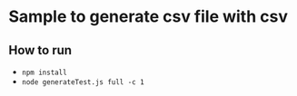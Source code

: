 # Sample to generate csv file with csv

## How to run
- `npm install`
- `node generateTest.js full -c 1`

